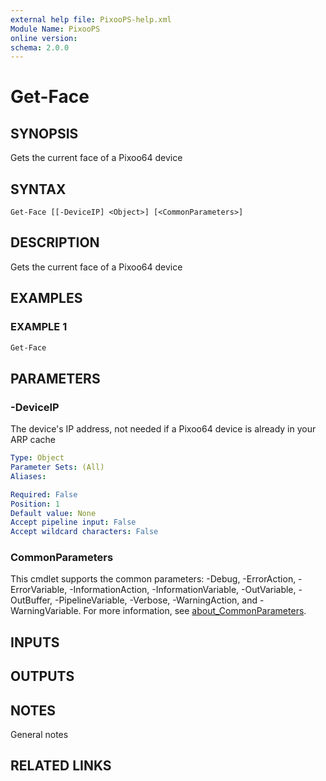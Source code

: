 ```yaml
---
external help file: PixooPS-help.xml
Module Name: PixooPS
online version:
schema: 2.0.0
---
```


# Get-Face

## SYNOPSIS

Gets the current face of a Pixoo64 device

## SYNTAX

```
Get-Face [[-DeviceIP] <Object>] [<CommonParameters>]
```

## DESCRIPTION

Gets the current face of a Pixoo64 device

## EXAMPLES

### EXAMPLE 1

```powershell
Get-Face
```

## PARAMETERS

### -DeviceIP

The device's IP address, not needed if a Pixoo64 device is already in your ARP cache

```yaml
Type: Object
Parameter Sets: (All)
Aliases:

Required: False
Position: 1
Default value: None
Accept pipeline input: False
Accept wildcard characters: False
```

### CommonParameters
This cmdlet supports the common parameters: -Debug, -ErrorAction, -ErrorVariable, -InformationAction, -InformationVariable, -OutVariable, -OutBuffer, -PipelineVariable, -Verbose, -WarningAction, and -WarningVariable. For more information, see [about_CommonParameters](http://go.microsoft.com/fwlink/?LinkID=113216).

## INPUTS

## OUTPUTS

## NOTES

General notes

## RELATED LINKS
